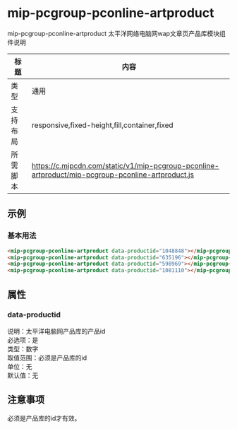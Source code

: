 # mip-pcgroup-pconline-artproduct

mip-pcgroup-pconline-artproduct 太平洋网络电脑网wap文章页产品库模块组件说明

标题|内容
----|----
类型|通用
支持布局|responsive,fixed-height,fill,container,fixed
所需脚本|https://c.mipcdn.com/static/v1/mip-pcgroup-pconline-artproduct/mip-pcgroup-pconline-artproduct.js

## 示例

### 基本用法
```html
<mip-pcgroup-pconline-artproduct data-productid="1048848"></mip-pcgroup-pconline-artproduct>
<mip-pcgroup-pconline-artproduct data-productid="635196"></mip-pcgroup-pconline-artproduct>
<mip-pcgroup-pconline-artproduct data-productid="598969"></mip-pcgroup-pconline-artproduct>
<mip-pcgroup-pconline-artproduct data-productid="1081110"></mip-pcgroup-pconline-artproduct>
```

## 属性

### data-productid

说明：太平洋电脑网产品库的产品id   
必选项：是   
类型：数字   
取值范围：必须是产品库的id   
单位：无   
默认值：无   

## 注意事项
必须是产品库的id才有效。
